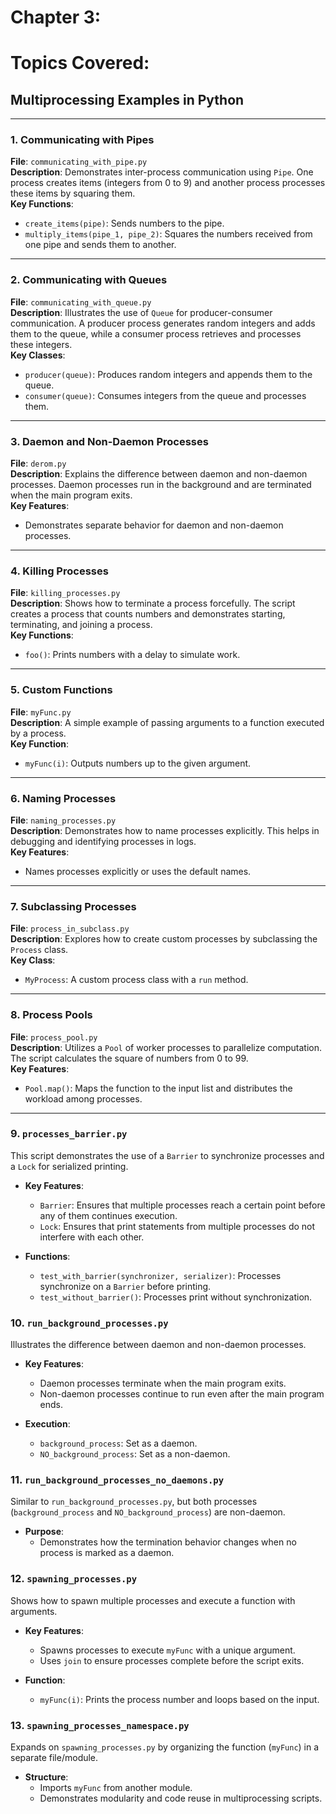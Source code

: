 # Chapter 3:
# Topics Covered:
## Multiprocessing Examples in Python

---

### 1. Communicating with Pipes

**File**: `communicating_with_pipe.py`  
**Description**: Demonstrates inter-process communication using `Pipe`. One process creates items (integers from 0 to 9) and another process processes these items by squaring them.  
**Key Functions**:
- `create_items(pipe)`: Sends numbers to the pipe.
- `multiply_items(pipe_1, pipe_2)`: Squares the numbers received from one pipe and sends them to another.

---

### 2. Communicating with Queues

**File**: `communicating_with_queue.py`  
**Description**: Illustrates the use of `Queue` for producer-consumer communication. A producer process generates random integers and adds them to the queue, while a consumer process retrieves and processes these integers.  
**Key Classes**:
- `producer(queue)`: Produces random integers and appends them to the queue.
- `consumer(queue)`: Consumes integers from the queue and processes them.

---

### 3. Daemon and Non-Daemon Processes

**File**: `derom.py`  
**Description**: Explains the difference between daemon and non-daemon processes. Daemon processes run in the background and are terminated when the main program exits.  
**Key Features**:
- Demonstrates separate behavior for daemon and non-daemon processes.

---

### 4. Killing Processes

**File**: `killing_processes.py`  
**Description**: Shows how to terminate a process forcefully. The script creates a process that counts numbers and demonstrates starting, terminating, and joining a process.  
**Key Functions**:
- `foo()`: Prints numbers with a delay to simulate work.

---

### 5. Custom Functions

**File**: `myFunc.py`  
**Description**: A simple example of passing arguments to a function executed by a process.  
**Key Function**:
- `myFunc(i)`: Outputs numbers up to the given argument.

---

### 6. Naming Processes

**File**: `naming_processes.py`  
**Description**: Demonstrates how to name processes explicitly. This helps in debugging and identifying processes in logs.  
**Key Features**:
- Names processes explicitly or uses the default names.

---

### 7. Subclassing Processes

**File**: `process_in_subclass.py`  
**Description**: Explores how to create custom processes by subclassing the `Process` class.  
**Key Class**:
- `MyProcess`: A custom process class with a `run` method.

---

### 8. Process Pools

**File**: `process_pool.py`  
**Description**: Utilizes a `Pool` of worker processes to parallelize computation. The script calculates the square of numbers from 0 to 99.  
**Key Features**:
- `Pool.map()`: Maps the function to the input list and distributes the workload among processes.

---

### 9. `processes_barrier.py`
This script demonstrates the use of a `Barrier` to synchronize processes and a `Lock` for serialized printing.

- **Key Features**:
  - `Barrier`: Ensures that multiple processes reach a certain point before any of them continues execution.
  - `Lock`: Ensures that print statements from multiple processes do not interfere with each other.

- **Functions**:
  - `test_with_barrier(synchronizer, serializer)`: Processes synchronize on a `Barrier` before printing.
  - `test_without_barrier()`: Processes print without synchronization.

### 10. `run_background_processes.py`
Illustrates the difference between daemon and non-daemon processes.

- **Key Features**:
  - Daemon processes terminate when the main program exits.
  - Non-daemon processes continue to run even after the main program ends.

- **Execution**:
  - `background_process`: Set as a daemon.
  - `NO_background_process`: Set as a non-daemon.

### 11. `run_background_processes_no_daemons.py`
Similar to `run_background_processes.py`, but both processes (`background_process` and `NO_background_process`) are non-daemon.

- **Purpose**:
  - Demonstrates how the termination behavior changes when no process is marked as a daemon.

### 12. `spawning_processes.py`
Shows how to spawn multiple processes and execute a function with arguments.

- **Key Features**:
  - Spawns processes to execute `myFunc` with a unique argument.
  - Uses `join` to ensure processes complete before the script exits.

- **Function**:
  - `myFunc(i)`: Prints the process number and loops based on the input.

### 13. `spawning_processes_namespace.py`
Expands on `spawning_processes.py` by organizing the function (`myFunc`) in a separate file/module.

- **Structure**:
  - Imports `myFunc` from another module.
  - Demonstrates modularity and code reuse in multiprocessing scripts.

